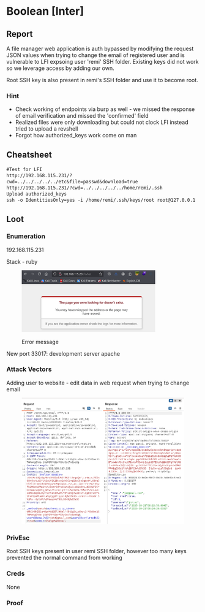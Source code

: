 # Boolean \[Inter]

## Report

A file manager web application is auth bypassed by modifying the request JSON values when trying to change the email of registered user and is vulnerable to LFI expsoing user 'remi' SSH folder. Existing keys did not work so we leverage access by adding our own.

Root SSH key is also present in remi's SSH folder and use it to become root.

### Hint

* Check working of endpoints via burp as well - we missed the response of email verification and missed the 'confirmed' field
* Realized files were only downloading but could not clock LFI instead tried to upload a revshell
* Forgot how authorized\_keys work come on man

## Cheatsheet

```
#Test for LFI
http://192.168.115.231/?cwd=../../../../../etc&file=passwd&download=true
http://192.168.115.231/?cwd=../../../../../home/remi/.ssh
Upload authorized_keys
ssh -o IdentitiesOnly=yes -i /home/remi/.ssh/keys/root root@127.0.0.1
```

## Loot

### Enumeration

192.168.115.231

Stack - ruby

<div align="left"><figure><img src="../../.gitbook/assets/image (125).png" alt="" width="349"><figcaption><p>Error message</p></figcaption></figure></div>

New port 33017: development server apache

### Attack Vectors

Adding user to website - edit data in web request when trying to change email

<div align="left"><figure><img src="../../.gitbook/assets/image (126).png" alt="" width="563"><figcaption></figcaption></figure></div>



### PrivEsc

Root SSH keys present in user remi SSH folder, however too many keys prevented the normal command from working

### Creds

None

### Proof
